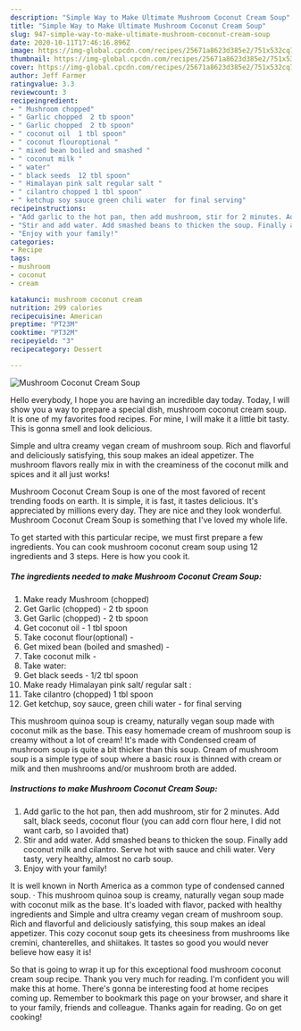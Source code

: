 ```yaml
---
description: "Simple Way to Make Ultimate Mushroom Coconut Cream Soup"
title: "Simple Way to Make Ultimate Mushroom Coconut Cream Soup"
slug: 947-simple-way-to-make-ultimate-mushroom-coconut-cream-soup
date: 2020-10-11T17:46:16.896Z
image: https://img-global.cpcdn.com/recipes/25671a8623d385e2/751x532cq70/mushroom-coconut-cream-soup-recipe-main-photo.jpg
thumbnail: https://img-global.cpcdn.com/recipes/25671a8623d385e2/751x532cq70/mushroom-coconut-cream-soup-recipe-main-photo.jpg
cover: https://img-global.cpcdn.com/recipes/25671a8623d385e2/751x532cq70/mushroom-coconut-cream-soup-recipe-main-photo.jpg
author: Jeff Farmer
ratingvalue: 3.3
reviewcount: 3
recipeingredient:
- " Mushroom chopped"
- " Garlic chopped  2 tb spoon"
- " Garlic chopped  2 tb spoon"
- " coconut oil  1 tbl spoon"
- " coconut flouroptional "
- " mixed bean boiled and smashed "
- " coconut milk "
- " water"
- " black seeds  12 tbl spoon"
- " Himalayan pink salt regular salt "
- " cilantro chopped 1 tbl spoon"
- " ketchup soy sauce green chili water  for final serving"
recipeinstructions:
- "Add garlic to the hot pan, then add mushroom, stir for 2 minutes. Add salt, black seeds, coconut flour (you can add corn flour here, I did not want carb, so I avoided that)"
- "Stir and add water. Add smashed beans to thicken the soup. Finally add coconut milk and cilantro. Serve hot with sauce and chili water. Very tasty, very healthy, almost no carb soup."
- "Enjoy with your family!"
categories:
- Recipe
tags:
- mushroom
- coconut
- cream

katakunci: mushroom coconut cream 
nutrition: 299 calories
recipecuisine: American
preptime: "PT23M"
cooktime: "PT32M"
recipeyield: "3"
recipecategory: Dessert

---
```



![Mushroom Coconut Cream Soup](https://img-global.cpcdn.com/recipes/25671a8623d385e2/751x532cq70/mushroom-coconut-cream-soup-recipe-main-photo.jpg)

Hello everybody, I hope you are having an incredible day today. Today, I will show you a way to prepare a special dish, mushroom coconut cream soup. It is one of my favorites food recipes. For mine, I will make it a little bit tasty. This is gonna smell and look delicious.

Simple and ultra creamy vegan cream of mushroom soup. Rich and flavorful and deliciously satisfying, this soup makes an ideal appetizer. The mushroom flavors really mix in with the creaminess of the coconut milk and spices and it all just works!

Mushroom Coconut Cream Soup is one of the most favored of recent trending foods on earth. It is simple, it is fast, it tastes delicious. It's appreciated by millions every day. They are nice and they look wonderful. Mushroom Coconut Cream Soup is something that I've loved my whole life.


To get started with this particular recipe, we must first prepare a few ingredients. You can cook mushroom coconut cream soup using 12 ingredients and 3 steps. Here is how you cook it.

<!--inarticleads1-->

##### The ingredients needed to make Mushroom Coconut Cream Soup:

1. Make ready  Mushroom (chopped)
1. Get  Garlic (chopped) - 2 tb spoon
1. Get  Garlic (chopped) - 2 tb spoon
1. Get  coconut oil - 1 tbl spoon
1. Take  coconut flour(optional) -
1. Get  mixed bean (boiled and smashed) -
1. Take  coconut milk -
1. Take  water:
1. Get  black seeds - 1/2 tbl spoon
1. Make ready  Himalayan pink salt/ regular salt :
1. Take  cilantro (chopped) 1 tbl spoon
1. Get  ketchup, soy sauce, green chili water - for final serving


This mushroom quinoa soup is creamy, naturally vegan soup made with coconut milk as the base. This easy homemade cream of mushroom soup is creamy without a lot of cream! It&#39;s made with Condensed cream of mushroom soup is quite a bit thicker than this soup. Cream of mushroom soup is a simple type of soup where a basic roux is thinned with cream or milk and then mushrooms and/or mushroom broth are added. 

<!--inarticleads2-->

##### Instructions to make Mushroom Coconut Cream Soup:

1. Add garlic to the hot pan, then add mushroom, stir for 2 minutes. Add salt, black seeds, coconut flour (you can add corn flour here, I did not want carb, so I avoided that)
1. Stir and add water. Add smashed beans to thicken the soup. Finally add coconut milk and cilantro. Serve hot with sauce and chili water. Very tasty, very healthy, almost no carb soup.
1. Enjoy with your family!


It is well known in North America as a common type of condensed canned soup. · This mushroom quinoa soup is creamy, naturally vegan soup made with coconut milk as the base. It&#39;s loaded with flavor, packed with healthy ingredients and Simple and ultra creamy vegan cream of mushroom soup. Rich and flavorful and deliciously satisfying, this soup makes an ideal appetizer. This cozy coconut soup gets its cheesiness from mushrooms like cremini, chanterelles, and shiitakes. It tastes so good you would never believe how easy it is! 

So that is going to wrap it up for this exceptional food mushroom coconut cream soup recipe. Thank you very much for reading. I'm confident you will make this at home. There's gonna be interesting food at home recipes coming up. Remember to bookmark this page on your browser, and share it to your family, friends and colleague. Thanks again for reading. Go on get cooking!
